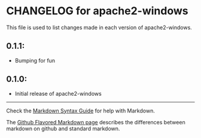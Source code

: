 # CHANGELOG for apache2-windows

This file is used to list changes made in each version of apache2-windows.

## 0.1.1:

* Bumping for fun

## 0.1.0:

* Initial release of apache2-windows

- - -
Check the [Markdown Syntax Guide](http://daringfireball.net/projects/markdown/syntax) for help with Markdown.

The [Github Flavored Markdown page](http://github.github.com/github-flavored-markdown/) describes the differences between markdown on github and standard markdown.
